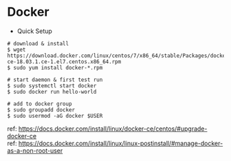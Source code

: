 # Docker

- Quick Setup
```
# download & install
$ wget https://download.docker.com/linux/centos/7/x86_64/stable/Packages/docker-ce-18.03.1.ce-1.el7.centos.x86_64.rpm
$ sudo yum install docker-*.rpm

# start daemon & first test run
$ sudo systemctl start docker
$ sudo docker run hello-world

# add to docker group
$ sudo groupadd docker
$ sudo usermod -aG docker $USER
```
ref: https://docs.docker.com/install/linux/docker-ce/centos/#upgrade-docker-ce  
ref: https://docs.docker.com/install/linux/linux-postinstall/#manage-docker-as-a-non-root-user
